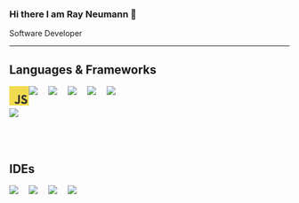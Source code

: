 ### Hi there I am  Ray Neumann 👋
Software Developer
 <hr />

## Languages & Frameworks
<a href="https://www.javascript.com/"><img src="https://raw.githubusercontent.com/voodootikigod/logo.js/master/js.png" width=35 align="left"></a>
<a href="https://angular.io/"><img src="https://upload.wikimedia.org/wikipedia/commons/thumb/c/cf/Angular_full_color_logo.svg/512px-Angular_full_color_logo.svg.png" width=35 align="left"></a>
<a href="https://dart.dev/"><img src="https://user-images.githubusercontent.com/26507463/53453892-49908900-3a04-11e9-9dce-77ed3d694326.png" width=35 align="left"></a>
<a href="https://flutter.dev/"><img src="https://cdn.icon-icons.com/icons2/2108/PNG/512/flutter_icon_130936.png" width=35 align="left"></a>
<a href="https://firebase.google.com/"><img src="https://camo.githubusercontent.com/b60dbebe62aa667888aeb73e44c20f828aa5681cfdb0824730e147564fd7f92c/68747470733a2f2f6d706e672e706e67666c792e636f6d2f32303138303431372f7073652f6b697373706e672d66697265626173652d636c6f75642d6d6573736167696e672d636f6d70757465722d69636f6e732d676f6f676c652d636c6f2d6769746875622d35616435643363653233396362362e383532353233313631353233393632383330313435392e6a7067" width=35 align="left"></a>
<a href="https://www.mysql.com/"><img src="https://camo.githubusercontent.com/f85f882cb31eeaeee657ec955313015c30378e8f56c3dc2f06933b617a276cfd/68747470733a2f2f77372e706e6777696e672e636f6d2f706e67732f3734372f3739382f706e672d7472616e73706172656e742d6d7973716c2d6c6f676f2d6d7973716c2d64617461626173652d7765622d646576656c6f706d656e742d636f6d70757465722d736f6674776172652d646f6c7068696e2d6d6172696e652d6d616d6d616c2d616e696d616c732d746578742d7468756d626e61696c2e706e67" width=35 align="left"></a>
<div style="padding-top: 40px"><a href="https://www.php.net/"><img src="https://www.php.net//images/logos/new-php-logo.svg" width=50 ></a></div>

<br /><br />

## IDEs
<a href="https://www.jetbrains.com/idea/"><img src="https://upload.wikimedia.org/wikipedia/commons/9/9c/IntelliJ_IDEA_Icon.svg" align="left" width=35></a>
<a href="https://visualstudio.microsoft.com/de/"><img src="https://upload.wikimedia.org/wikipedia/commons/2/2d/Visual_Studio_Code_1.18_icon.svg"  align="left" width=35></a>
<a href="https://netbeans.apache.org/"><img src="https://upload.wikimedia.org/wikipedia/commons/9/98/Apache_NetBeans_Logo.svg"  align="left" width=35></a>
<a href="https://www.eclipse.org/ide/"><img src="https://upload.wikimedia.org/wikipedia/commons/c/cf/Eclipse-SVG.svg"  align="left" width=35></a>




<!--
**RayNeumann/RayNeumann** is a ✨ _special_ ✨ repository because its `README.md` (this file) appears on your GitHub profile.

Here are some ideas to get you started:

- 🔭 I’m currently working on ...
- 🌱 I’m currently learning ...
- 👯 I’m looking to collaborate on ...
- 🤔 I’m looking for help with ...
- 💬 Ask me about ...
- 📫 How to reach me: ...
- 😄 Pronouns: ...
- ⚡ Fun fact: ...
-->
 
